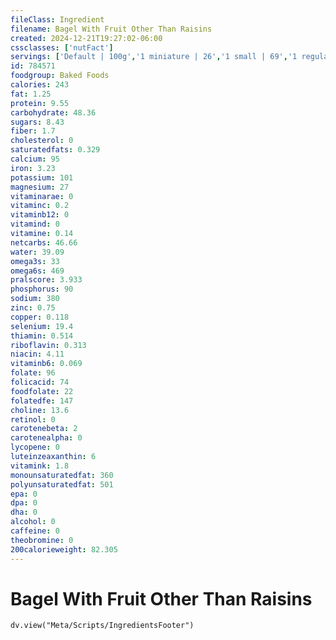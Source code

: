 ```yaml
---
fileClass: Ingredient
filename: Bagel With Fruit Other Than Raisins
created: 2024-12-21T19:27:02-06:00
cssclasses: ['nutFact']
servings: ['Default | 100g','1 miniature | 26','1 small | 69','1 regular | 105','1 large | 131']
id: 784571
foodgroup: Baked Foods
calories: 243
fat: 1.25
protein: 9.55
carbohydrate: 48.36
sugars: 8.43
fiber: 1.7
cholesterol: 0
saturatedfats: 0.329
calcium: 95
iron: 3.23
potassium: 101
magnesium: 27
vitaminarae: 0
vitaminc: 0.2
vitaminb12: 0
vitamind: 0
vitamine: 0.14
netcarbs: 46.66
water: 39.09
omega3s: 33
omega6s: 469
pralscore: 3.933
phosphorus: 90
sodium: 380
zinc: 0.75
copper: 0.118
selenium: 19.4
thiamin: 0.514
riboflavin: 0.313
niacin: 4.11
vitaminb6: 0.069
folate: 96
folicacid: 74
foodfolate: 22
folatedfe: 147
choline: 13.6
retinol: 0
carotenebeta: 2
carotenealpha: 0
lycopene: 0
luteinzeaxanthin: 6
vitamink: 1.8
monounsaturatedfat: 360
polyunsaturatedfat: 501
epa: 0
dpa: 0
dha: 0
alcohol: 0
caffeine: 0
theobromine: 0
200calorieweight: 82.305
---
```


# Bagel With Fruit Other Than Raisins

```dataviewjs
dv.view("Meta/Scripts/IngredientsFooter")
```
